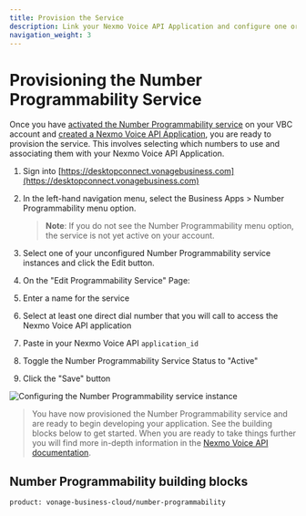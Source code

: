 ```yaml
---
title: Provision the Service
description: Link your Nexmo Voice API Application and configure one or more VBC numbers.
navigation_weight: 3
---
```


# Provisioning the Number Programmability Service

Once you have [activated the Number Programmability service](/vonage-business-cloud/number-programmability/guides/register) on your VBC account and [created a Nexmo Voice API Application](/vonage-business-cloud/number-programmability/guides/create-voice-application), you are ready to provision the service. This involves selecting which numbers to use and associating them with your Nexmo Voice API Application.

1. Sign into [https://desktopconnect.vonagebusiness.com](https://desktopconnect.vonagebusiness.com)

2. In the left-hand navigation menu, select the Business Apps > Number Programmability menu option.

    > **Note**: If you do not see the Number Programmability menu option, the service is not yet active on your account.

3. Select one of your unconfigured Number Programmability service instances and click the Edit button.

4. On the "Edit Programmability Service" Page:
  1. Enter a name for the service
  2. Select at least one direct dial number that you will call to access the Nexmo Voice API application
  3. Paste in your Nexmo Voice API `application_id`
  4. Toggle the Number Programmability Service Status to "Active"
  5. Click the "Save" button

  ![Configuring the Number Programmability service instance](/assets/images/vbc/vbc-desktopconnect-edit.png)

> You have now provisioned the Number Programmability service and are ready to begin developing your application. See the building blocks below to get started. When you are ready to take things further you will find more in-depth information in the [Nexmo Voice API documentation](/voice/voice-api/overview).

## Number Programmability building blocks
```building_block_list
product: vonage-business-cloud/number-programmability
```
